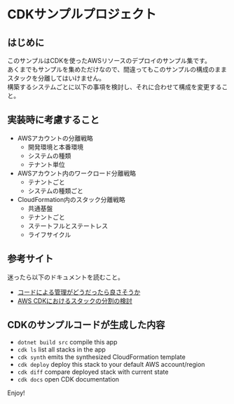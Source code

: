 # CDKサンプルプロジェクト

## はじめに
このサンプルはCDKを使ったAWSリソースのデプロイのサンプル集です。  
あくまでもサンプルを集めただけなので、間違ってもこのサンプルの構成のままスタックを分離してはいけません。  
構築するシステムごとに以下の事項を検討し、それに合わせて構成を変更すること。  

## 実装時に考慮すること
- AWSアカウントの分離戦略
    - 開発環境と本番環境
    - システムの種類
    - テナント単位
- AWSアカウント内のワークロード分離戦略
    - テナントごと
    - システムの種類ごと
- CloudFormation内のスタック分離戦略
    - 共通基盤
    - テナントごと
    - ステートフルとステートレス
    - ライフサイクル

## 参考サイト
迷ったら以下のドキュメントを読むこと。
- [コードによる管理がどうだったら良さそうか](https://qiita.com/yktko/items/da8d5ae9a540d5427b01)
- [AWS CDKにおけるスタックの分割の検討](https://zenn.dev/intercept6/articles/aws-cdk-stack-div)

## CDKのサンプルコードが生成した内容

* `dotnet build src` compile this app
* `cdk ls`           list all stacks in the app
* `cdk synth`       emits the synthesized CloudFormation template
* `cdk deploy`      deploy this stack to your default AWS account/region
* `cdk diff`        compare deployed stack with current state
* `cdk docs`        open CDK documentation

Enjoy!
